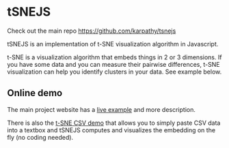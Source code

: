 
# tSNEJS

Check out the main repo https://github.com/karpathy/tsnejs

tSNEJS is an implementation of t-SNE visualization algorithm in Javascript. 

t-SNE is a visualization algorithm that embeds things in 2 or 3 dimensions. If you have some data and you can measure their pairwise differences, t-SNE visualization can help you identify clusters in your data. See example below.

## Online demo
The main project website has a [live example](http://cs.stanford.edu/people/karpathy/tsnejs/) and more description.

There is also the [t-SNE CSV demo](http://cs.stanford.edu/people/karpathy/tsnejs/csvdemo.html) that allows you to simply paste CSV data into a textbox and tSNEJS computes and visualizes the embedding on the fly (no coding needed).
